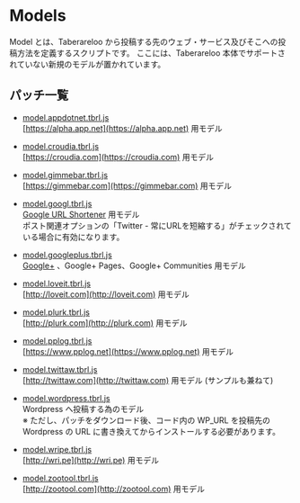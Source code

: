 # Models

Model とは、Taberareloo から投稿する先のウェブ・サービス及びそこへの投稿方法を定義するスクリプトです。
ここには、Taberareloo 本体でサポートされていない新規のモデルが置かれています。

## パッチ一覧

* [model.appdotnet.tbrl.js](https://raw.github.com/YungSang/patches-for-taberareloo/master/models/model.appdotnet.tbrl.js)  
  [https://alpha.app.net](https://alpha.app.net) 用モデル

* [model.croudia.tbrl.js](https://raw.github.com/YungSang/patches-for-taberareloo/master/models/model.croudia.tbrl.js)  
  [https://croudia.com](https://croudia.com) 用モデル

* [model.gimmebar.tbrl.js](https://raw.github.com/YungSang/patches-for-taberareloo/master/models/model.gimmebar.tbrl.js)  
  [https://gimmebar.com](https://gimmebar.com) 用モデル

* [model.googl.tbrl.js](https://raw.github.com/YungSang/patches-for-taberareloo/master/models/model.googl.tbrl.js)  
  [Google URL Shortener](http://goo.gl) 用モデル  
  ポスト関連オプションの「Twitter - 常にURLを短縮する」がチェックされている場合に有効になります。

* [model.googleplus.tbrl.js](https://raw.github.com/YungSang/patches-for-taberareloo/master/models/model.googleplus.tbrl.js)  
  [Google+](https://plus.google.com) 、Google+ Pages、Google+ Communities 用モデル

* [model.loveit.tbrl.js](https://raw.github.com/YungSang/patches-for-taberareloo/master/models/model.loveit.tbrl.js)  
  [http://loveit.com](http://loveit.com) 用モデル

* [model.plurk.tbrl.js](https://raw.github.com/YungSang/patches-for-taberareloo/master/models/model.plurk.tbrl.js)  
  [http://plurk.com](http://plurk.com) 用モデル

* [model.pplog.tbrl.js](https://raw.github.com/YungSang/patches-for-taberareloo/master/models/model.pplog.tbrl.js)  
  [https://www.pplog.net](https://www.pplog.net) 用モデル

* [model.twittaw.tbrl.js](https://raw.github.com/YungSang/patches-for-taberareloo/master/models/model.twittaw.tbrl.js)  
	[http://twittaw.com](http://twittaw.com) 用モデル (サンプルも兼ねて)

* [model.wordpress.tbrl.js](https://raw.github.com/YungSang/patches-for-taberareloo/master/models/model.wordpress.tbrl.js)  
	Wordpress へ投稿する為のモデル  
	※ ただし、パッチをダウンロード後、コード内の WP_URL を投稿先の Wordpress の URL に書き換えてからインストールする必要があります。

* [model.wripe.tbrl.js](https://raw.github.com/YungSang/patches-for-taberareloo/master/models/model.wripe.tbrl.js)  
  [http://wri.pe](http://wri.pe) 用モデル

* [model.zootool.tbrl.js](https://raw.github.com/YungSang/patches-for-taberareloo/master/models/model.zootool.tbrl.js)  
  [http://zootool.com](http://zootool.com) 用モデル
